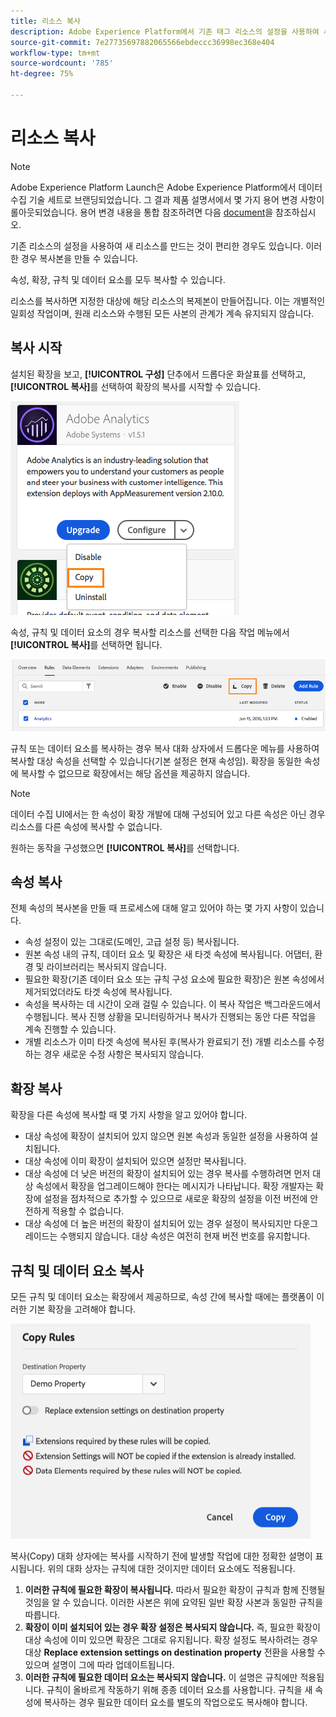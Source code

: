 ```yaml
---
title: 리소스 복사
description: Adobe Experience Platform에서 기존 태그 리소스의 설정을 사용하여 새 태그 리소스를 만드는 방법을 알아봅니다.
source-git-commit: 7e27735697882065566ebdeccc36998ec368e404
workflow-type: tm+mt
source-wordcount: '785'
ht-degree: 75%

---
```


# 리소스 복사

>[!NOTE]
>
>Adobe Experience Platform Launch은 Adobe Experience Platform에서 데이터 수집 기술 세트로 브랜딩되었습니다. 그 결과 제품 설명서에서 몇 가지 용어 변경 사항이 롤아웃되었습니다. 용어 변경 내용을 통합 참조하려면 다음 [document](../../term-updates.md)을 참조하십시오.

기존 리소스의 설정을 사용하여 새 리소스를 만드는 것이 편리한 경우도 있습니다. 이러한 경우 복사본을 만들 수 있습니다.

속성, 확장, 규칙 및 데이터 요소를 모두 복사할 수 있습니다.

리소스를 복사하면 지정한 대상에 해당 리소스의 복제본이 만들어집니다. 이는 개별적인 일회성 작업이며, 원래 리소스와 수행된 모든 사본의 관계가 계속 유지되지 않습니다.

## 복사 시작

설치된 확장을 보고, **[!UICONTROL 구성]** 단추에서 드롭다운 화살표를 선택하고, **[!UICONTROL 복사]**&#x200B;를 선택하여 확장의 복사를 시작할 수 있습니다.

![Analytics 확장 복사](../../images/copy-initiate-extension.png)

속성, 규칙 및 데이터 요소의 경우 복사할 리소스를 선택한 다음 작업 메뉴에서 **[!UICONTROL 복사]**&#x200B;를 선택하면 됩니다.

![내 Analytics 규칙 복사](../../images/copy-initiate-rule.png)

규칙 또는 데이터 요소를 복사하는 경우 복사 대화 상자에서 드롭다운 메뉴를 사용하여 복사할 대상 속성을 선택할 수 있습니다(기본 설정은 현재 속성임). 확장을 동일한 속성에 복사할 수 없으므로 확장에서는 해당 옵션을 제공하지 않습니다.

>[!NOTE]
>
>데이터 수집 UI에서는 한 속성이 확장 개발에 대해 구성되어 있고 다른 속성은 아닌 경우 리소스를 다른 속성에 복사할 수 없습니다.

원하는 동작을 구성했으면 **[!UICONTROL 복사]**&#x200B;를 선택합니다.

## 속성 복사

전체 속성의 복사본을 만들 때 프로세스에 대해 알고 있어야 하는 몇 가지 사항이 있습니다.

* 속성 설정이 있는 그대로(도메인, 고급 설정 등) 복사됩니다.
* 원본 속성 내의 규칙, 데이터 요소 및 확장은 새 타겟 속성에 복사됩니다. 어댑터, 환경 및 라이브러리는 복사되지 않습니다.
* 필요한 확장(기존 데이터 요소 또는 규칙 구성 요소에 필요한 확장)은 원본 속성에서 제거되었더라도 타겟 속성에 복사됩니다.
* 속성을 복사하는 데 시간이 오래 걸릴 수 있습니다. 이 복사 작업은 백그라운드에서 수행됩니다. 복사 진행 상황을 모니터링하거나 복사가 진행되는 동안 다른 작업을 계속 진행할 수 있습니다.
* 개별 리소스가 이미 타겟 속성에 복사된 후(복사가 완료되기 전) 개별 리소스를 수정하는 경우 새로운 수정 사항은 복사되지 않습니다.

## 확장 복사

확장을 다른 속성에 복사할 때 몇 가지 사항을 알고 있어야 합니다.

* 대상 속성에 확장이 설치되어 있지 않으면 원본 속성과 동일한 설정을 사용하여 설치됩니다.
* 대상 속성에 이미 확장이 설치되어 있으면 설정만 복사됩니다.
* 대상 속성에 더 낮은 버전의 확장이 설치되어 있는 경우 복사를 수행하려면 먼저 대상 속성에서 확장을 업그레이드해야 한다는 메시지가 나타납니다. 확장 개발자는 확장에 설정을 점차적으로 추가할 수 있으므로 새로운 확장의 설정을 이전 버전에 안전하게 적용할 수 없습니다.
* 대상 속성에 더 높은 버전의 확장이 설치되어 있는 경우 설정이 복사되지만 다운그레이드는 수행되지 않습니다. 대상 속성은 여전히 현재 버전 번호를 유지합니다.

## 규칙 및 데이터 요소 복사

모든 규칙 및 데이터 요소는 확장에서 제공하므로, 속성 간에 복사할 때에는 플랫폼이 이러한 기본 확장을 고려해야 합니다.

![내 데모 속성에 규칙 복사](../../images/copy-rules-dialog1.png)

복사(Copy) 대화 상자에는 복사를 시작하기 전에 발생할 작업에 대한 정확한 설명이 표시됩니다. 위의 대화 상자는 규칙에 대한 것이지만 데이터 요소에도 적용됩니다.

1. **이러한 규칙에 필요한 확장이 복사됩니다.** 따라서 필요한 확장이 규칙과 함께 진행될 것임을 알 수 있습니다. 이러한 사본은 위에 요약된 일반 확장 사본과 동일한 규칙을 따릅니다.
1. **확장이 이미 설치되어 있는 경우 확장 설정은 복사되지 않습니다.** 즉, 필요한 확장이 대상 속성에 이미 있으면 확장은 그대로 유지됩니다. 확장 설정도 복사하려는 경우 대상 **Replace extension settings on destination property** 전환을 사용할 수 있으며 설명이 그에 따라 업데이트됩니다.
1. **이러한 규칙에 필요한 데이터 요소는 복사되지 않습니다.** 이 설명은 규칙에만 적용됩니다. 규칙이 올바르게 작동하기 위해 종종 데이터 요소를 사용합니다. 규칙을 새 속성에 복사하는 경우 필요한 데이터 요소를 별도의 작업으로도 복사해야 합니다.

